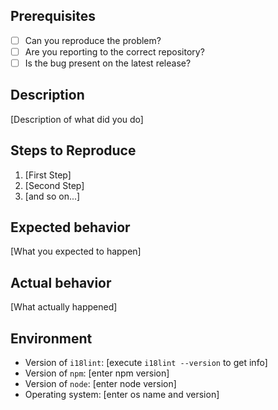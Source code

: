 ## Prerequisites
- [ ] Can you reproduce the problem?
- [ ] Are you reporting to the correct repository?
- [ ] Is the bug present on the latest release?

## Description

[Description of what did you do]

## Steps to Reproduce

1. [First Step]
2. [Second Step]
3. [and so on...]

## Expected behavior

[What you expected to happen]

## Actual behavior

[What actually happened]

## Environment
 - Version of `i18lint`: [execute `i18lint --version` to get info]
 - Version of `npm`: [enter npm version]
 - Version of `node`: [enter node version]
 - Operating system: [enter os name and version]